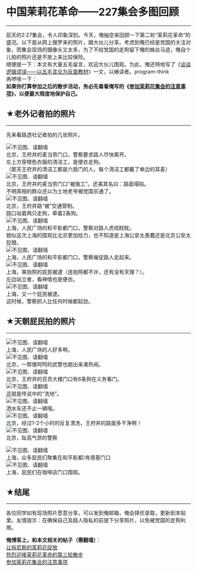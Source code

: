 # 中国茉莉花革命——227集会多图回顾 

-----

 前天的2·27集会，令人印象深刻。今天，俺抽空来回顾一下第二轮“茉莉花革命”的盛况。以下是从网上搜罗来的照片，跟大伙儿分享。考虑到俺已经是党国的关注对象，而集会现场的摄像头又太多，为了不给党国的走狗留下俺的蛛丝马迹，俺自个儿拍的照片还是不放上来比较保险。  
 顺便提一下：本文有大量五毛留言，欢迎大伙儿围观。为此，俺还特地写了《[谈谈逻辑谬误——以五毛言论为反面教材](https://program-think.blogspot.com/2011/03/logical-fallacies.html)》一文，以飨读者。program-think  
 再啰嗦一下：  
 **如果你打算参加之后的散步活动，务必先看看俺写的《[参加茉莉花集会的注意事项](https://program-think.blogspot.com/2011/03/jasmine-revolution-how-to.html)》，以便最大限度地保护自己。** 
   
 ## ★老外记者拍的照片
---------

  
 先来看路透社记者拍的几张照片。  
   
 ![不见图、请翻墙](https://lh6.googleusercontent.com/cu2T3ZbrLpdnKU8r3wubmDed9UaWtauDksNyS2mP19JqltH59D4WCekKtRyWL0s7vCxJ9K2vtR2Y3GrT9Ykn3UtuxSDr6OV74b20f_YbM6SxcCR_SXyuaU0eaAB1DflPxUeXKIoH)  
 北京，王府井的麦当劳门口，警察要求路人尽快离开。  
 左上方穿橙色衣服的清洁工，是便衣走狗。  
 （那天王府井的清洁工都是六扇门的人，每个清洁工都戴了单边的耳麦）  
 ![不见图、请翻墙](https://lh3.googleusercontent.com/uixz0xHaCbEGmi_IiI5XF__hyv4bfBco2z3fZqM7tXdTRWy0Vc9lv_fRHWf_t88BxBozX-wbex5M5x0rbSoBfVOBT8i30V8IawpMCf_nwU6Wfu8rjFOqkFB3QsVdjL5EXp7_JS9M)  
 北京，王府井的麦当劳门口“被施工”。还美其名曰：路面塌陷。  
 不明真相的群众还以为土地老爷被党国买通了。  
 ![不见图、请翻墙](https://lh5.googleusercontent.com/9mUTc9Jndnz1bFPaegxL-DjdTu8b-koWZaL4R4jLy2jJOl0uD-VmaqZv7uEjAmenP817D-Z95q7MxPAzvq-B03gPFj20XMM6yVgBBKWBpB-q2p1VpwNdUwvbMU8AShv0uxiALZ4j)  
 北京，王府井路“被”交通管制。  
 路口站着两只走狗，牵着2条狗。  
 ![不见图、请翻墙](https://lh3.googleusercontent.com/DpC-NPkf1FoaAJ9aRFfYol3ZO0YBSR7ZwHfEqCy6vxAUnsusc5oa-SUFt42HRH-Uj3bVzuNWwNf1mbBHEYccuhPyEOAOjqN8H9XcchH7ViR9mkvhBI7gLxnP2YnJao7DwfWyMMm6)  
 上海，人民广场的和平影都门口，警察对路人虎视眈眈。  
 貌似这次上海的围观比北京更加给力，也不知道是上海公安太愚蠢还是北京公安太狡猾。  
 ![不见图、请翻墙](https://lh4.googleusercontent.com/OBjlDKswVq9n6O7TRr0ir9SqEO2WDYNzqbqoTKBvJO0TCwZnQ_nuJZUsHhH6b1DyhgkpVBivDIRgXXHU0c5VOTpuccuchhLYSB1f1JQHcqSMC0vqE3qrO9dIOw94XJZ1KkF32VU9)  
 上海，人民广场的和平影都门口，警察催促路人走起来。  
 ![不见图、请翻墙](https://lh5.googleusercontent.com/qBlPrfdkg2bJhyiW8aJR5NQOfJzM-z80lERYhih8bALnoNPhH5cwl4H_Ir10ECZ5gR53lJo65I0lbwxeXfZLyfAvbFk8GInvsmnMFKGwYgfsjtyRvhrd8yLG7-ax4CmuWecoeiIP)  
 上海，某拍照的屁民被逮（连拍照都不许，还有没有天理？）。  
 左边站立者，看神情也是便衣。  
 ![不见图、请翻墙](https://lh6.googleusercontent.com/NeAOGsn1DepRNJ5Y3NSWL2t-OGdEbBwWbNY4cTCCx5thjwxgJ18w0Y-1Cs2j4U9LnQinR2l_y6H2tqVfeDv2erlqJyp_Sb1D1ZKNHKHu-TdrMr2FD264c0UQ3kRlcB3Iaws6lt4t)  
 上海，又一个屁民被逮。  
 这时候，警察抓人比任何时候都起劲。  
 ## ★天朝屁民拍的照片
---------

  
 ![不见图、请翻墙](https://lh6.googleusercontent.com/SfENFAme3Ja7NnGCd18M-k_gX6aY4CSEhBpN-9e0mALo4yV2iMM2la0PAHQAMiSfD5pvu_4krkEv9y-PDB5eOi_QRa5BjE3JbE0XTP1jOBBXq8giY-zSFnEBpodl4WXqXELl3jxe)  
 上海，人民广场的人好多啊。  
 ![不见图、请翻墙](https://lh4.googleusercontent.com/BpfLLGW57Ga6KHKhizNyyw_ymDHOYjVarXV7OdigrbI6N4jJdwB0lR35g-tL2Gu-tsnnM5w_2W9U5EcJQTmHRXiEAlY5D6Wr8UqUKskOeKBGT6kIF9DxNuwYFbMYL8MeOAn1UQaj)  
 北京，一帮傻呵呵的武警也跑出来凑热闹。  
 ![不见图、请翻墙](https://lh3.googleusercontent.com/UWkCEBIPrl3PZOhDnswxuVvUgABQyY54llLndzmJ58eAkaph-NfxUPoH5_EBrb3jPa0svqwHjnuRwb534x-e6IA92VxqJYGu6rh30nBxTCmtNhP57QfTMi0i9e2nbrU3YLxOsDpA)  
 北京，王府井的百货大楼门口有6条狗在义务看门。  
 ![不见图、请翻墙](https://lh3.googleusercontent.com/ImmCmCiMikn80eENv6t-7ZJTPYFYFJ3oj90cnN3C13ZlaXkFFC2ByzutzVOh93pq9cNCT1FcoUIgahIaK_XDU8NEi6CeFLd2JhkAjDvQHzySmE79Fg-zjlTIaFKK24e2Bi9bp_H4)  
 这就是传说中的“洗地”。  
 ![不见图、请翻墙](https://lh3.googleusercontent.com/RAyJMr6nJeTd_RZYl4-AUmD7bLrpkSqKJlRNIw0ZufnbSzjqdKto2h6wBeJ2S7kHnFxNZKx96x_5D8qK8xtede4KCH6NymntLpXHc76nAD5dLQ3tCmmlsvnn63Lhl0iyEKwL27ag)  
 洒水车还不止一辆哦。  
 ![不见图、请翻墙](https://lh3.googleusercontent.com/HaGeKoSBhgk0myNY0F9W7IMV2mZnPIknvFgLH9Y5YR1J9Q_iwnvWNcVe-I2JteFyuwoU6M8UU-pBA3Sptha329HCq8dzOX3j7CbaoHXuj3XSpFFzOxbrslKGo4jbBdrAzv4-hSm6)  
 北京，经过1-2个小时的反复清洗，王府井的路面多干净啊！  
 ![不见图、请翻墙](https://lh6.googleusercontent.com/pwLg2SiALnUG6RcjZfR7JVSZ_KHYAoFUCL0-GqhVklxVPHdHgn7gKV2cPZjQ8r4e_4FlancMsOqEIO7I9ni0Jjg0WbuRRxuL_oQIM1UXVhuNxfZEOBTvueWBjgOJkQRMJGMncTXa)  
 北京，趾高气昂的警察  
   
   
 ![不见图、请翻墙](https://lh3.googleusercontent.com/NxNXjlK7_RB4YcrmKgll4YNH95xr4xqzG_FplPgjvvVQ5ljNEywcOFafcINohURdbovBKTKOeIX9nsR8HKPbR9zq5VmKlpUs2Kx1lRAJviS8ilv46_sYsFxzCz3oDSM1VNckpdcJ)  
 上海，众多屁民们聚集在和平影都/肯德基门口  
 ![不见图、请翻墙](https://lh3.googleusercontent.com/12PIyR--X411j9-jboJd8QQh-JSc5cpRVKKxNJqAl2UAYLgZzOsK3fwkc0TKrcejy8P_DLPUi6ghAy86NXKqRmCcN6T0PLoREu-CC-ok14isCtfbrCMfZtM5Sw8ygjjwD7JiZ1Ss)  
 上海，屁民们在咖啡店门口围观。  
   
 ## ★结尾
---

  
 各位同学如有现场照片愿意分享，可以发到俺邮箱，俺会择优录取，更新到本贴里。友情提示：在确保自己及路人隐私的前提下分享照片，以免被党国的走狗利用。  
   
 **俺博客上，和本文相关的帖子（需翻墙）**：  
 [让拆尼斯的茉莉花绽放](https://program-think.blogspot.com/2011/02/jasmine-revolution-227-notice.html)  
 [热烈迎接茉莉花革命的第三轮散步](https://program-think.blogspot.com/2011/03/jasmine-revolution-306-notice.html)  
 [参加茉莉花集会的注意事项](https://program-think.blogspot.com/2011/03/jasmine-revolution-how-to.html) 
